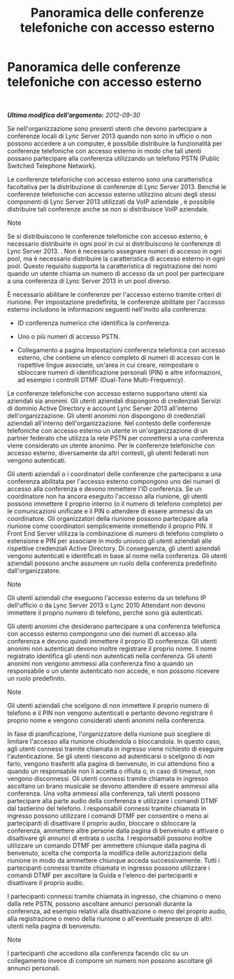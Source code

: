 ﻿---
title: Panoramica delle conferenze telefoniche con accesso esterno
TOCTitle: Panoramica delle conferenze telefoniche con accesso esterno
ms:assetid: 6e581cef-960a-4730-8b22-91b2129d34e3
ms:mtpsurl: https://technet.microsoft.com/it-it/library/Gg398524(v=OCS.15)
ms:contentKeyID: 49300918
ms.date: 08/24/2015
mtps_version: v=OCS.15
ms.translationtype: HT
---

# Panoramica delle conferenze telefoniche con accesso esterno

 

_**Ultima modifica dell'argomento:** 2012-09-30_

Se nell'organizzazione sono presenti utenti che devono partecipare a conferenze locali di Lync Server 2013 quando non sono in ufficio o non possono accedere a un computer, è possibile distribuire la funzionalità per conferenze telefoniche con accesso esterno in modo che tali utenti possano partecipare alla conferenza utilizzando un telefono PSTN (Public Switched Telephone Network).

Le conferenze telefoniche con accesso esterno sono una caratteristica facoltativa per la distribuzione di conferenze di Lync Server 2013. Benché le conferenze telefoniche con accesso esterno utilizzino alcuni degli stessi componenti di Lync Server 2013 utilizzati da VoIP aziendale , è possibile distribuire tali conferenze anche se non si distribuisce VoIP aziendale.


> [!NOTE]
> Se si distribuiscono le conferenze telefoniche con accesso esterno, è necessario distribuirle in ogni pool in cui si distribuiscono le conferenze di Lync Server 2013. . Non è necessario assegnare numeri di accesso in ogni pool, ma è necessario distribuire la caratteristica di accesso esterno in ogni pool. Questo requisito supporta la caratteristica di registrazione dei nomi quando un utente chiama un numero di accesso da un pool per partecipare a una conferenza di Lync Server 2013 in un pool diverso.



È necessario abilitare le conferenze per l'accesso esterno tramite criteri di riunione. Per impostazione predefinita, le conferenze abilitate per l'accesso esterno includono le informazioni seguenti nell'invito alla conferenza:

  - ID conferenza numerico che identifica la conferenza.

  - Uno o più numeri di accesso PSTN.

  - Collegamento a pagina Impostazioni conferenza telefonica con accesso esterno, che contiene un elenco completo di numeri di accesso con le rispettive lingue associate, un'area in cui creare, reimpostare o sbloccare numeri di identificazione personali (PIN) e altre informazioni, ad esempio i controlli DTMF (Dual-Tone Multi-Frequency).

Le conferenze telefoniche con accesso esterno supportano utenti sia aziendali sia anonimi. Gli utenti aziendali dispongono di credenziali Servizi di dominio Active Directory e account Lync Server 2013 all'interno dell'organizzazione. Gli utenti anonimi non dispongono di credenziali aziendali all'interno dell'organizzazione. Nel contesto delle conferenze telefoniche con accesso esterno un utente in un'organizzazione di un partner federato che utilizza la rete PSTN per connettersi a una conferenza viene considerato un utente anonimo. Per le conferenze telefoniche con accesso esterno, diversamente da altri contesti, gli utenti federati non vengono autenticati.

Gli utenti aziendali o i coordinatori delle conferenze che partecipano a una conferenza abilitata per l'accesso esterno compongono uno dei numeri di accesso alla conferenza e devono immettere l'ID conferenza. Se un coordinatore non ha ancora eseguito l'accesso alla riunione, gli utenti possono immettere il proprio interno (o il numero di telefono completo) per le comunicazioni unificate e il PIN o attendere di essere ammessi da un coordinatore. Gli organizzatori della riunione possono partecipare alla riunione come coordinatori semplicemente immettendo il proprio PIN. Il Front End Server utilizza la combinazione di numero di telefono completo o estensione e PIN per associare in modo univoco gli utenti aziendali alle rispettive credenziali Active Directory. Di conseguenza, gli utenti aziendali vengono autenticati e identificati in base al nome nella conferenza. Gli utenti aziendali possono anche assumere un ruolo della conferenza predefinito dall'organizzatore.


> [!NOTE]
> Gli utenti aziendali che eseguono l'accesso esterno da un telefono IP dell'ufficio o da Lync Server 2013 o Lync 2010 Attendant non devono immettere il proprio numero di telefono, perché sono già autenticati.



Gli utenti anonimi che desiderano partecipare a una conferenza telefonica con accesso esterno compongono uno dei numeri di accesso alla conferenza e devono quindi immettere il proprio ID conferenza. Gli utenti anonimi non autenticati devono inoltre registrare il proprio nome. Il nome registrato identifica gli utenti non autenticati nella conferenza. Gli utenti anonimi non vengono ammessi alla conferenza fino a quando un responsabile o un utente autenticato non accede, e non possono ricevere un ruolo predefinito.


> [!NOTE]
> Gli utenti aziendali che scelgono di non immettere il proprio numero di telefono e il PIN non vengono autenticati e pertanto devono registrare il proprio nome e vengono considerati utenti anonimi nella conferenza.



In fase di pianificazione, l'organizzatore della riunione può scegliere di limitare l'accesso alla riunione chiudendola o bloccandola. In questo caso, agli utenti connessi tramite chiamata in ingresso viene richiesto di eseguire l'autenticazione. Se gli utenti riescono ad autenticarsi o scelgono di non farlo, vengono trasferiti alla pagina di benvenuto, in cui attendono fino a quando un responsabile non li accetta o rifiuta o, in caso di timeout, non vengono disconnessi. Gli utenti connessi tramite chiamata in ingresso ascoltano un brano musicale se devono attendere di essere ammessi alla conferenza. Una volta ammessi alla conferenza, tali utenti possono partecipare alla parte audio della conferenza e utilizzare i comandi DTMF dal tastierino del telefono. I responsabili connessi tramite chiamata in ingresso possono utilizzare i comandi DTMF per consentire o meno ai partecipanti di disattivare il proprio audio, bloccare o sbloccare la conferenza, ammettere altre persone dalla pagina di benvenuto e attivare o disattivare gli annunci di entrata o uscita. I responsabili possono inoltre utilizzare un comando DTMF per ammettere chiunque dalla pagina di benvenuto, scelta che comporta la modifica delle autorizzazioni della riunione in modo da ammettere chiunque acceda successivamente. Tutti i partecipanti connessi tramite chiamata in ingresso possono utilizzare i comandi DTMF per ascoltare la Guida e l'elenco dei partecipanti e disattivare il proprio audio.

I partecipanti connessi tramite chiamata in ingresso, che chiamino o meno dalla rete PSTN, possono ascoltare annunci personali durante la conferenza, ad esempio relativi alla disattivazione o meno del proprio audio, alla registrazione o meno della riunione o all'eventuale presenze di altri utenti nella pagina di benvenuto.


> [!NOTE]
> I partecipanti che accedono alla conferenza facendo clic su un collegamento invece di comporre un numero non possono ascoltare gli annunci personali.


